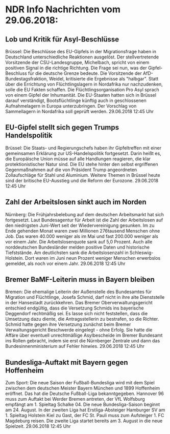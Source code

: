 # NDR Info Nachrichten vom 29.06.2018:


## Lob und Kritik für Asyl-Beschlüsse
Brüssel: Die Beschlüsse des EU-Gipfels in der Migrationsfrage haben in Deutschland unterschiedliche Reaktionen ausgelöst. Der stellvertretende Vorsitzende der CSU-Landesgruppe, Michelbach, spricht von einem positiven Signal in die richtige Richtung. Die Frage sei nun, was der Gipfel-Beschluss für die deutsche Grenze bedeute. Die Vorsitzende der AfD-Bundestagsfraktion, Weidel, kritisierte die Ergebnisse als "halbgar". Statt über die Errichtung von Flüchtlingslagern in Nordafrika nur nachzudenken, solle die EU Fakten schaffen. Die Flüchtlingsorganisation Pro Asyl sprach von einem Gipfel der Inhumanität. Die EU-Staaten hatten sich in Brüssel darauf verständigt, Bootsflüchtlinge künftig auch in geschlossenen Aufnahmelagern in Europa unterzubringen. Der Vorschlag von Sammellagern in Nordafrika soll geprüft werden. 29.06.2018 12:45 Uhr 

## EU-Gipfel stellt sich gegen Trumps Handelspolitik
Brüssel: Die Staats- und Regierungschefs haben ihr Gipfeltreffen mit einer gemeinsamen Erklärung zur US-Handelspolitik fortgesetzt. Darin heißt es, die Europäische Union müsse auf alle Handlungen reagieren, die klar protektionistischer Natur sind. Die EU stehe hinter den selbst ergriffenen Gegenmaßnahmen auf die von Präsident Trump angeordneten Zollaufschläge für Stahl und Aluminium. Weitere Themen in Brüssel heute sind der britische EU-Ausstieg und die Reform der Eurozone. 29.06.2018 12:45 Uhr 

## Zahl der Arbeitslosen sinkt auch im Norden
Nürnberg:	Die Frühjahrsbelebung auf dem deutschen Arbeitsmarkt hat sich fortgesetzt. Laut Bundesagentur für Arbeit ist die Zahl der Arbeitslosen auf den niedrigsten Juni-Wert seit der Wiedervereinigung gesunken. Im zu Ende gehenden Monat waren zwei Millionen 276tausend Menschen ohne Job. Das waren 40.000 weniger als im Mai und fast 200.000 weniger als vor einem Jahr. Die Arbeitslosenquote sank auf 5,0 Prozent. Auch alle norddeutschen Bundesländer melden positive Daten und historische Tiefststände. Am deutlichsten sank die Arbeitslosenzahl in Schleswig-Holstein. Dort waren im Juni neun Prozent weniger Menschen erwerbslos gemeldet, als noch vor einem Jahr. 29.06.2018 12:45 Uhr 

## Bremer BaMF-Leiterin muss in Bayern bleiben
Bremen: Die ehemalige Leiterin der Außenstelle des Bundesamtes für Migration und Flüchtlinge, Josefa Schmid, darf nicht in ihre alte Dienststelle in der Hansestadt zurückkehren. Das Bremer Oberverwaltungsgericht entschied endgültig, dass die Versetzung Schmids ins bayerische Deggendorf rechtmäßig sei. Es lasse sich nicht feststellen, dass die Umsetzung dazu diente, die Antragsstellerin zu bestrafen, so die Richter. Schmid hatte gegen ihre Versetzung zunächst beim Bremer Verwaltungsgericht Beschwerde eingelegt - ohne Erfolg. Sie hatte die Affäre über eventuell unrechtmäßige Asylbescheide im Bremer Bundesamt ins Rollen gebracht, indem sie erst die Nürnberger Zentrale und dann das Bundesinnenministerium auf Fehler hinwies. 29.06.2018 12:45 Uhr 

## Bundesliga-Auftakt mit Bayern gegen Hoffenheim
Zum Sport: Die neue Saison der Fußball-Bundesliga wird mit dem Spiel zwischen dem deutschen Meister Bayern München und 1899 Hoffenheim eröffnet. Das hat die Deutsche Fußball-Liga bekanntgegeben. Hannover 96 muss zum Auftakt bei Werder Bremen antreten, der VfL Wolfsburg empfängt am 1. Spieltag Schalke 04. Die neue Bundesliga-Saison beginnt am 24. August. In der zweiten Liga hat Erstliga-Absteiger Hamburger SV am 1. Spieltag Holstein Kiel zu Gast, der FC St. Pauli muss zum Aufsteiger 1. FC Magdeburg reisen. Die zweite Liga startet bereits am 3. August in die neue Spielzeit. 29.06.2018 12:45 Uhr 
